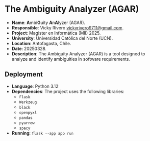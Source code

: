 # The Ambiguity Analyzer (AGAR)

- **Name**: **A**mbi**G**uity **A**n**A**lyzer (AGAR).
- **Responsible**:    Vicky Rivero <vickyrivero9711@gmail.com>.
- **Project**: Magister en Informática (MII) 2025.
- **University**: Universidad Católica del Norte (UCN).
- **Location**: Antofagasta, Chile.
- **Date**: 20250328.
- **Description**: The Ambiguity Analyzer (AGAR) is a tool designed to analyze and identify ambiguities in software
  requirements.

## Deployment

- **Language**: Python 3.12
- **Dependencies**: The project uses the following libraries:
    - `Flask`
    - `Werkzeug`
    - `black`
    - `openpyxl`
    - `pandas`
    - `pyarrow`
    - `spacy`
- **Running**: `flask --app app run`
